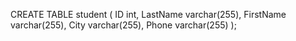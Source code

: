 CREATE TABLE student
(
ID int,
LastName varchar(255),
FirstName varchar(255),
City varchar(255),
Phone varchar(255)
);
